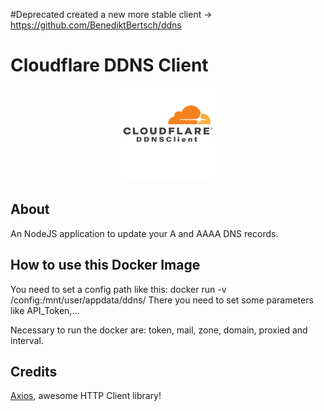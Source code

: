#Deprecated created a new more stable client -> https://github.com/BenediktBertsch/ddns

# Cloudflare DDNS Client

<p align="center">
  <img src="https://raw.githubusercontent.com/BenediktBertsch/Cloudflare_DDNS/master/logo.png" width="150">
</p>

## About
An NodeJS application to update your A and AAAA DNS records.

## How to use this Docker Image
You need to set a config path like this: docker run -v /config:/mnt/user/appdata/ddns/
There you need to set some parameters like API_Token,...


Necessary to run the docker are: token, mail, zone, domain, proxied and interval.

## Credits
[Axios](https://github.com/axios/axios), awesome HTTP Client library!
